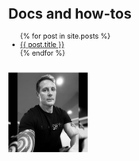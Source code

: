 # Docs and how-tos

<ul>
  {% for post in site.posts %}
    <li>
      <a href="{{site.baseurl}}{{post.url}}">{{ post.title }}</a>
    </li>
  {% endfor %}
</ul>

&nbsp;
` `  
<img src="assets/mstile_avatar_768.webp" alt="avatar" width="160" height="160"/>
